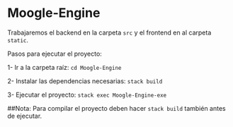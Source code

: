 # Moogle-Engine

Trabajaremos el backend en la carpeta `src` y el frontend en al carpeta `static`.

Pasos para ejecutar el proyecto: 

1- Ir a la carpeta raíz: `cd Moogle-Engine`

2- Instalar las dependencias necesarias: `stack build`

3- Ejecutar el proyecto: `stack exec Moogle-Engine-exe`

##Nota: Para compilar el proyecto deben hacer `stack build` también antes de ejecutar.

